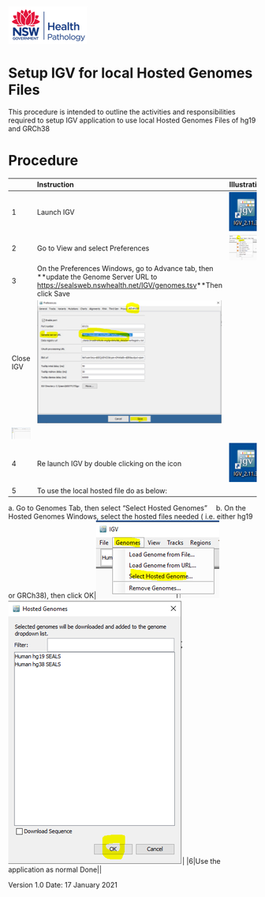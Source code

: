 ﻿![cid:image007.png@01D433EC.FD827230](Aspose.Words.379eabba-9b65-4c01-9833-2a44b2133bdb.001.png)	



# <a name="_hlk116701691"></a>**Setup IGV for local Hosted Genomes Files**
This procedure is intended to outline the activities and responsibilities required to setup IGV application to use local Hosted Genomes Files of hg19 and GRCh38
# **Procedure**

||**Instruction**|**Illustration**|
| :- | :- | :- |
|1|Launch IGV|![ref1]|
|2|Go to View and select Preferences|![](Aspose.Words.379eabba-9b65-4c01-9833-2a44b2133bdb.003.png)|
|3|On the Preferences Windows, go to Advance tab, then **update the  Genome Server URL to <https://sealsweb.nswhealth.net/IGV/genomes.tsv>**Then click Save
Close IGV|![](Aspose.Words.379eabba-9b65-4c01-9833-2a44b2133bdb.004.png)
![](Aspose.Words.379eabba-9b65-4c01-9833-2a44b2133bdb.005.png)|
|4|Re launch IGV by double clicking on the icon|![ref1]	|
|5|To use the local hosted file do as below:
a. Go to Genomes Tab, then select “Select Hosted Genomes”&emsp;
b. On the Hosted Genomes Windows, select the hosted files needed ( i.e. either hg19 or GRCh38), then click OK|![](Aspose.Words.379eabba-9b65-4c01-9833-2a44b2133bdb.006.png)
![](Aspose.Words.379eabba-9b65-4c01-9833-2a44b2133bdb.007.png)|
|6|Use the application as normal
Done||

Version 1.0	Date:  17 January 2021


[ref1]: Aspose.Words.379eabba-9b65-4c01-9833-2a44b2133bdb.002.png
